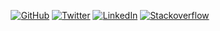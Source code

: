 <!--
**shivamkrpandey/shivamkrpandey** is a ✨ _special_ ✨ repository because its `README.md` (this file) appears on your GitHub profile.

Here are some ideas to get you started:

- 🔭 I’m currently working on ...
- 🌱 I’m currently learning ...
- 👯 I’m looking to collaborate on ...
- 🤔 I’m looking for help with ...
- 💬 Ask me about ...
- 📫 How to reach me: ...
- 😄 Pronouns: ...
- ⚡ Fun fact: ...
-->
<p align="center">
	<a href="https://github.com/shivamkrpandey"><img src="https://img.shields.io/github/followers/shivamkrpandey?label=GitHub&style=social" alt="GitHub"></a>
	<a href="https://twitter.com/shivamkrpandey"><img src="https://img.shields.io/twitter/follow/shivamkrpandey?label=Twitter&style=social" alt="Twitter"></a>
	<a href="https://www.linkedin.com/in/shivamkrpandey"><img src="https://img.shields.io/badge/LinkedIn--_.svg?style=social&logo=linkedin" alt="LinkedIn"></a>
	<a href="https://stackoverflow.com/users/6673165/shivam-pandey?tab=profile"><img src="https://img.shields.io/stackexchange/stackoverflow/r/6673165?style=social" alt="Stackoverflow"></a>
	
</p>
